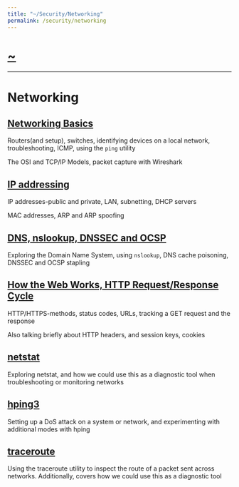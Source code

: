```yaml
---
title: "~/Security/Networking"
permalink: /security/networking
---
```


# [~](../README.md)

---

# Networking

## [Networking Basics](networking/networking_basix.md)

Routers(and setup), switches, identifying devices on a local network, troubleshooting, ICMP, using the `ping` utility

The OSI and TCP/IP Models, packet capture with Wireshark

## [IP addressing](networking/ip_addressing.md)

IP addresses-public and private, LAN, subnetting, DHCP servers

MAC addresses, ARP and ARP spoofing

## [DNS, nslookup, DNSSEC and OCSP](networking/dns.md)

Exploring the Domain Name System, using `nslookup`, DNS cache poisoning, DNSSEC and OCSP stapling

<!-- dnsenum -->

## [How the Web Works, HTTP Request/Response Cycle](networking/web.md)

HTTP/HTTPS-methods, status codes, URLs, tracking a GET request and the response

Also talking briefly about HTTP headers, and session keys, cookies

## [netstat](networking/netstat_linux.html)

Exploring netstat, and how we could use this as a diagnostic tool when troubleshooting or monitoring networks

## [hping3](networking/hping3.html)

Setting up a DoS attack on a system or network, and experimenting with additional modes with hping

## [traceroute](networking/traceroute.html)

Using the traceroute utility to inspect the route of a packet sent across networks. Additionally, covers how we could use this as a diagnostic tool
